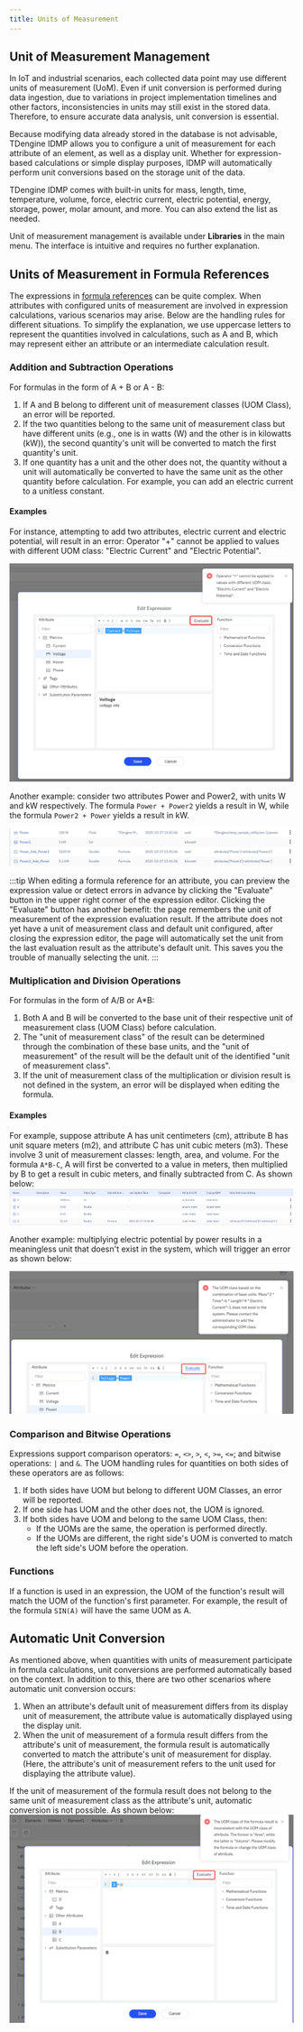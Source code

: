 ```yaml
---
title: Units of Measurement
---
```


## Unit of Measurement Management

In IoT and industrial scenarios, each collected data point may use different units of measurement (UoM). Even if unit conversion is performed during data ingestion, due to variations in project implementation timelines and other factors, inconsistencies in units may still exist in the stored data. Therefore, to ensure accurate data analysis, unit conversion is essential.

Because modifying data already stored in the database is not advisable, TDengine IDMP allows you to configure a unit of measurement for each attribute of an element, as well as a display unit. Whether for expression-based calculations or simple display purposes, IDMP will automatically perform unit conversions based on the storage unit of the data.

TDengine IDMP comes with built-in units for mass, length, time, temperature, volume, force, electric current, electric potential, energy, storage, power, molar amount, and more. You can also extend the list as needed.

Unit of measurement management is available under **Libraries** in the main menu. The interface is intuitive and requires no further explanation.

## Units of Measurement in Formula References

The expressions in [formula references](../basic/data-model#公式) can be quite complex. When attributes with configured units of measurement are involved in expression calculations, various scenarios may arise. Below are the handling rules for different situations. To simplify the explanation, we use uppercase letters to represent the quantities involved in calculations, such as A and B, which may represent either an attribute or an intermediate calculation result.

### Addition and Subtraction Operations

For formulas in the form of A + B or A - B:
1. If A and B belong to different unit of measurement classes (UOM Class), an error will be reported.
2. If the two quantities belong to the same unit of measurement class but have different units (e.g., one is in watts (W) and the other is in kilowatts (kW)), the second quantity's unit will be converted to match the first quantity's unit.
3. If one quantity has a unit and the other does not, the quantity without a unit will automatically be converted to have the same unit as the other quantity before calculation. For example, you can add an electric current to a unitless constant.

#### Examples
For instance, attempting to add two attributes, electric current and electric potential, will result in an error: Operator "+" cannot be applied to values with different UOM class: "Electric Current" and "Electric Potential".

![formula with uom example 1](./formula-uom.jpg)

Another example: consider two attributes Power and Power2, with units W and kW respectively. The formula `Power + Power2` yields a result in W, while the formula `Power2 + Power` yields a result in kW.

![power add power2](./power_add_power2.jpg)

:::tip
When editing a formula reference for an attribute, you can preview the expression value or detect errors in advance by clicking the "Evaluate" button in the upper right corner of the expression editor.
Clicking the "Evaluate" button has another benefit: the page remembers the unit of measurement of the expression evaluation result. If the attribute does not yet have a unit of measurement class and default unit configured, after closing the expression editor, the page will automatically set the unit from the last evaluation result as the attribute's default unit. This saves you the trouble of manually selecting the unit.
:::

### Multiplication and Division Operations

For formulas in the form of A/B or A*B:
1. Both A and B will be converted to the base unit of their respective unit of measurement class (UOM Class) before calculation.
2. The "unit of measurement class" of the result can be determined through the combination of these base units, and the "unit of measurement" of the result will be the default unit of the identified "unit of measurement class".
3. If the unit of measurement class of the multiplication or division result is not defined in the system, an error will be displayed when editing the formula.

#### Examples
For example, suppose attribute A has unit centimeters (cm), attribute B has unit square meters (m2), and attribute C has unit cubic meters (m3). These involve 3 unit of measurement classes: length, area, and volume. For the formula `A*B-C`, A will first be converted to a value in meters, then multiplied by B to get a result in cubic meters, and finally subtracted from C. As shown below:
![formula A * B -C](./formula_abcd.png)

Another example: multiplying electric potential by power results in a meaningless unit that doesn't exist in the system, which will trigger an error as shown below:

![uom not defined](./uom_not_defined.png)

### Comparison and Bitwise Operations

Expressions support comparison operators: `=`, `<>`, `>`, `<`, `>=`, `<=`; and bitwise operations: `|` and `&`. The UOM handling rules for quantities on both sides of these operators are as follows:
1. If both sides have UOM but belong to different UOM Classes, an error will be reported.
2. If one side has UOM and the other does not, the UOM is ignored.
3. If both sides have UOM and belong to the same UOM Class, then:
    * If the UOMs are the same, the operation is performed directly.
    * If the UOMs are different, the right side's UOM is converted to match the left side's UOM before the operation.

### Functions

If a function is used in an expression, the UOM of the function's result will match the UOM of the function's first parameter. For example, the result of the formula `SIN(A)` will have the same UOM as A.

## Automatic Unit Conversion

As mentioned above, when quantities with units of measurement participate in formula calculations, unit conversions are performed automatically based on the context. In addition to this, there are two other scenarios where automatic unit conversion occurs:
1. When an attribute's default unit of measurement differs from its display unit of measurement, the attribute value is automatically displayed using the display unit.
2. When the unit of measurement of a formula result differs from the attribute's unit of measurement, the formula result is automatically converted to match the attribute's unit of measurement for display. (Here, the attribute's unit of measurement refers to the unit used for displaying the attribute value).

If the unit of measurement of the formula result does not belong to the same unit of measurement class as the attribute's unit, automatic conversion is not possible. As shown below:
![result convert error](./result_convert_error.png)
